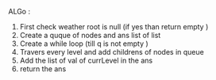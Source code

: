 ​ALGo :

1. First check weather root is null (if yes than return empty )
2. Create a quque of nodes and ans list of list 
3. Create a while loop (till q is not empty )
4. Travers every level and add childrens of nodes in queue
5. Add the list of val of currLevel in the ans 
6. return the ans  
